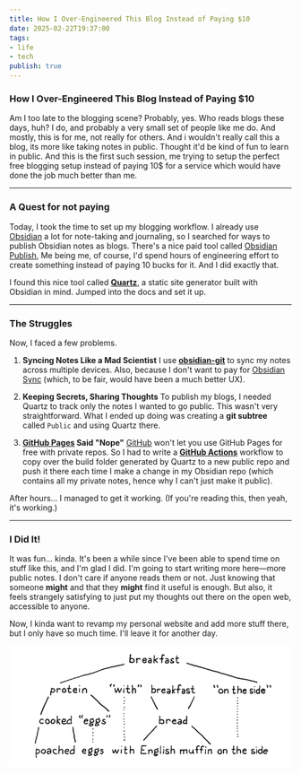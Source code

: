 ```yaml
---
title: How I Over-Engineered This Blog Instead of Paying $10
date: 2025-02-22T19:37:00
tags:
- life
- tech
publish: true
---
```


### How I Over-Engineered This Blog Instead of Paying $10

Am I too late to the blogging scene? Probably, yes. Who reads blogs these days, huh? I do, and probably a very small set of people like me do. And mostly, this is for me, not really for others. And i wouldn't really call this a blog, its more like taking notes in public. Thought it'd be kind of fun to learn in public. And this is the first such session, me trying to setup the perfect free blogging setup instead of paying 10$ for a service which would have done the job much better than me.

---

### A Quest for not paying

Today, I took the time to set up my blogging workflow. I already use [Obsidian](https://obsidian.md/) a lot for note-taking and journaling, so I searched for ways to publish Obsidian notes as blogs. There's a nice paid tool called [Obsidian Publish](https://obsidian.md/publish), Me being me, of course, I'd spend hours of engineering effort to create something instead of paying 10 bucks for it. And I did exactly that.

I found this nice tool called **[Quartz](https://quartz.jzhao.xyz/)**, a static site generator built with Obsidian in mind. Jumped into the docs and set it up.

---

### The Struggles

Now, I faced a few problems.

1. **Syncing Notes Like a Mad Scientist**
   I use **[obsidian-git](https://github.com/denolehov/obsidian-git)** to sync my notes across multiple devices. Also, because I don't want to pay for [Obsidian Sync](https://obsidian.md/sync) (which, to be fair, would have been a much better UX).

1. **Keeping Secrets, Sharing Thoughts**
   To publish my blogs, I needed Quartz to track only the notes I wanted to go public. This wasn't very straightforward. What I ended up doing was creating a **git subtree** called `Public` and using Quartz there.

1. **[GitHub Pages](https://pages.github.com/) Said "Nope"**
   [GitHub](https://github.com/) won't let you use GitHub Pages for free with private repos. So I had to write a **[GitHub Actions](https://github.com/features/actions)** workflow to copy over the build folder generated by Quartz to a new public repo and push it there each time I make a change in my Obsidian repo (which contains all my private notes, hence why I can't just make it public).

After hours... I managed to get it working. (If you're reading this, then yeah, it's working.)

---

### I Did It!

It was fun... kinda. It's been a while since I've been able to spend time on stuff like this, and I'm glad I did. I'm going to start writing more here—more public notes. I don't care if anyone reads them or not. Just knowing that someone **might** and that they **might** find it useful is enough. But also, it feels strangely satisfying to just put my thoughts out there on the open web, accessible to anyone.

Now, I kinda want to revamp my personal website and add more stuff there, but I only have so much time. I'll leave it for another day.

![breakfast tree.png](assets/breakfast%20tree.png)
